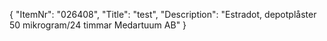 {
  "ItemNr": "026408",
  "Title": "test",
  "Description": "Estradot, depotplåster 50 mikrogram/24 timmar Medartuum AB"
}